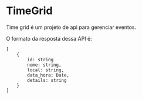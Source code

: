 
# TimeGrid

  

Time grid é um projeto de api para gerenciar eventos.

  

O formato da resposta dessa API é:

    [
	    {
			id: string
		    nome: string,
		    local: string,
		    data_hora: Date,
		    details: string
	    }
    ]
